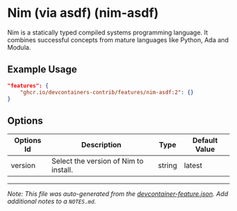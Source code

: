 

# Nim (via asdf) (nim-asdf)

Nim is a statically typed compiled systems programming language. It combines successful concepts from mature languages like Python, Ada and Modula.

## Example Usage

```json
"features": {
    "ghcr.io/devcontainers-contrib/features/nim-asdf:2": {}
}
```

## Options

| Options Id | Description | Type | Default Value |
|-----|-----|-----|-----|
| version | Select the version of Nim to install. | string | latest |



---

_Note: This file was auto-generated from the [devcontainer-feature.json](https://github.com/devcontainers-contrib/features/blob/main/src/nim-asdf/devcontainer-feature.json).  Add additional notes to a `NOTES.md`._
